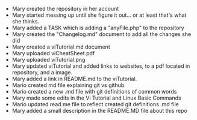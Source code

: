 - Mary created the repository in her account
- Mary started messing up until she figure it out... or at least that's what she thinks.
- Mary added a TASK which is adding a "anyFile.php" to the repository
- Mary created the "Changelog.md" document to add all the changes she did
- Mary created a viTutorial.md document
- Mary uploaded viCheatSheet.pdf 
- Mary uploaded viTutorial.png 
- Mary updated viTutorial and added links to websites, to a pdf located in repository, and a image.
- Mary added a link in README.md to the viTutorial.
- Mario created md file explaining git vs github.
- Mario created a new .md file with git definitions of common words
- Mary made some edits in the Vi Tutorial and Linux Basic Commands
- Mario updated read.me file to reflect created  git definitions .md file
- Mary added a small description in the README.MD file about this repo 
